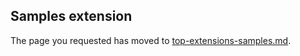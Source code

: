 <a name="samples-extension"></a>
## Samples extension

The page you requested has moved to [top-extensions-samples.md](top-extensions-samples.md). 
